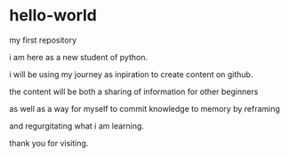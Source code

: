 # hello-world
my first repository

i am here as a new student of python.

i will be using my journey as inpiration to create content on github.

the content will be both a sharing of information for other beginners

as well as a way for myself to commit knowledge to memory by reframing

and regurgitating what i am learning. 

thank you for visiting.
